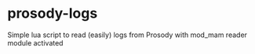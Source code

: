 prosody-logs
============

Simple lua script to read (easily) logs from Prosody with mod_mam reader module activated
